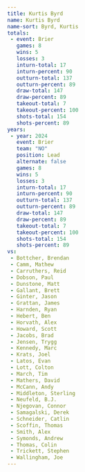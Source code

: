 ```yaml
---
title: Kurtis Byrd
name: Kurtis Byrd
name-sort: Byrd, Kurtis
totals:
 - event: Brier
   games: 8
   wins: 5
   losses: 3
   inturn-total: 17
   inturn-percent: 90
   outturn-total: 137
   outturn-percent: 89
   draw-total: 147
   draw-percent: 89
   takeout-total: 7
   takeout-percent: 100
   shots-total: 154
   shots-percent: 89
years:
 - year: 2024
   event: Brier
   team: "NO"
   position: Lead
   alternate: false
   games: 8
   wins: 5
   losses: 3
   inturn-total: 17
   inturn-percent: 90
   outturn-total: 137
   outturn-percent: 89
   draw-total: 147
   draw-percent: 89
   takeout-total: 7
   takeout-percent: 100
   shots-total: 154
   shots-percent: 89
vs:
 - Bottcher, Brendan
 - Camm, Mathew
 - Carruthers, Reid
 - Dobson, Paul
 - Dunstone, Matt
 - Gallant, Brett
 - Ginter, Jason
 - Grattan, James
 - Harnden, Ryan
 - Hebert, Ben
 - Horvath, Alex
 - Howard, Scott
 - Jacobs, Brad
 - Jensen, Trygg
 - Kennedy, Marc
 - Krats, Joel
 - Latos, Evan
 - Lott, Colton
 - March, Tim
 - Mathers, David
 - McCann, Andy
 - Middleton, Sterling
 - Neufeld, B.J.
 - Njegovan, Connor
 - Samagalski, Derek
 - Schneider, Catlin
 - Scoffin, Thomas
 - Smith, Alex
 - Symonds, Andrew
 - Thomas, Colin
 - Trickett, Stephen
 - Wallingham, Joe
---
```

